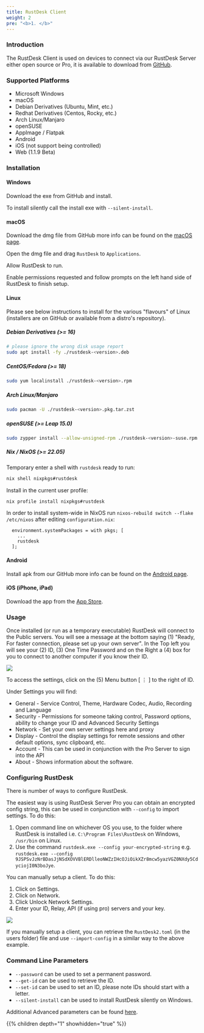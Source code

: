 ```yaml
---
title: RustDesk Client
weight: 2
pre: "<b>1. </b>"
---
```


### Introduction
The RustDesk Client is used on devices to connect via our RustDesk Server either open source or Pro, it is available to download from [GitHub](https://github.com/rustdesk/rustdesk/releases/latest).

### Supported Platforms
- Microsoft Windows
- macOS
- Debian Derivatives (Ubuntu, Mint, etc.)
- Redhat Derivatives (Centos, Rocky, etc.)
- Arch Linux/Manjaro
- openSUSE
- AppImage / Flatpak
- Android
- iOS (not support being controlled)
- Web (1.1.9 Beta)

### Installation

#### Windows

Download the exe from GitHub and install.

To install silently call the install exe with `--silent-install`.

#### macOS

Download the dmg file from GitHub more info can be found on the [macOS page](https://rustdesk.com/docs/en/client/mac/).

Open the dmg file and drag `RustDesk` to `Applications`.

Allow RustDesk to run.

Enable permissions requested and follow prompts on the left hand side of RustDesk to finish setup.

#### Linux

Please see below instructions to install for the various "flavours" of Linux (installers are on GitHub or available from a distro's repository).

##### Debian Derivatives (>= 16)

```sh
# please ignore the wrong disk usage report
sudo apt install -fy ./rustdesk-<version>.deb
```

##### CentOS/Fedora (>= 18)

```sh
sudo yum localinstall ./rustdesk-<version>.rpm
```

##### Arch Linux/Manjaro

```sh
sudo pacman -U ./rustdesk-<version>.pkg.tar.zst
```

##### openSUSE (>= Leap 15.0)

```sh
sudo zypper install --allow-unsigned-rpm ./rustdesk-<version>-suse.rpm
```

##### Nix / NixOS (>= 22.05)

Temporary enter a shell with `rustdesk` ready to run:

```sh
nix shell nixpkgs#rustdesk
```

Install in the current user profile:

```sh
nix profile install nixpkgs#rustdesk
```

In order to install system-wide in NixOS run `nixos-rebuild switch --flake /etc/nixos` after editing `configuration.nix`:

```
  environment.systemPackages = with pkgs; [
    ...
    rustdesk
  ];
```

#### Android
Install apk from our GitHub more info can be found on the [Android page](https://rustdesk.com/docs/en/client/android/).

#### iOS (iPhone, iPad)
Download the app from the [App Store](https://apps.apple.com/us/app/rustdesk-remote-desktop/id1581225015).

### Usage
Once installed (or run as a temporary executable) RustDesk will connect to the Public servers. You will see a message at the bottom saying (1) "Ready, For faster connection, please set up your own server". In the Top left you will see your (2) ID, (3) One Time Password and on the Right a (4) box for you to connect to another computer if you know their ID.

![](/docs/en/client/images/client.png)

To access the settings, click on the (5) Menu button [ &#8942; ] to the right of ID.

Under Settings you will find:
- General - Service Control, Theme, Hardware Codec, Audio, Recording and Language
- Security - Permissions for someone taking control, Password options, ability to change your ID and Advanced Security Settings
- Network - Set your own server settings here and proxy
- Display - Control the display settings for remote sessions and other default options, sync clipboard, etc.
- Account - This can be used in conjunction with the Pro Server to sign into the API
- About - Shows information about the software.

### Configuring RustDesk
There is number of ways to configure RustDesk.

The easiest way is using RustDesk Server Pro you can obtain an encrypted config string, this can be used in conjunction with `--config` to import settings. To do this:
1. Open command line on whichever OS you use, to the folder where RustDesk is installed i.e. `C:\Program Files\RustDesk` on Windows, `/usr/bin` on Linux.
2. Use the command `rustdesk.exe --config your-encrypted-string` e.g. `rustdesk.exe --config 9JSPSvJzNrBDasJjNSdXOVVBlERDlleoNWZzIHcOJiOikXZr8mcw5yazVGZ0NXdy5CdyciojI0N3boJye`.

You can manually setup a client. To do this:
1. Click on Settings.
2. Click on Network.
3. Click Unlock Network Settings.
4. Enter your ID, Relay, API (if using pro) servers and your key.

![](/docs/en/client/images/network-settings.png)

If you manually setup a client, you can retrieve the `RustDesk2.toml` (in the users folder) file and use `--import-config` in a similar way to the above example.

### Command Line Parameters
- `--password` can be used to set a permanent password.
- `--get-id` can be used to retrieve the ID.
- `--set-id` can be used to set an ID, please note IDs should start with a letter.
- `--silent-install` can be used to install RustDesk silently on Windows.

Additional Advanced parameters can be found [here](https://github.com/rustdesk/rustdesk/blob/bdc5cded221af9697eb29aa30babce75e987fcc9/src/core_main.rs#L242).

{{% children depth="1" showhidden="true" %}}

